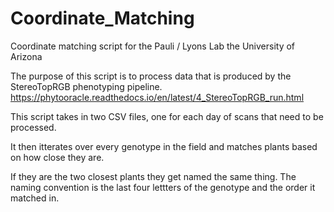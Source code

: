 # Coordinate_Matching
Coordinate matching script for the Pauli / Lyons Lab the University of Arizona

The purpose of this script is to process data that is produced by the StereoTopRGB phenotyping pipeline.
https://phytooracle.readthedocs.io/en/latest/4_StereoTopRGB_run.html

This script takes in two CSV files, one for each day of scans that need to be processed.

It then itterates over every genotype in the field and matches plants based on how close they are.

If they are the two closest plants they get named the same thing. The naming convention is the last four lettters of the genotype and the order it matched in.
